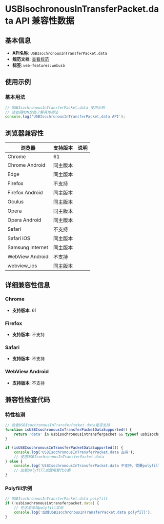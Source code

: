 # USBIsochronousInTransferPacket.data API 兼容性数据

## 基本信息

- **API名称**: `USBIsochronousInTransferPacket.data`
- **规范文档**: [查看规范](https://wicg.github.io/webusb/#dom-usbisochronousintransferpacket-data)
- **标签**: `web-features:webusb`

## 使用示例

### 基本用法

```javascript
// USBIsochronousInTransferPacket.data 使用示例
// 请查阅MDN文档了解具体用法
console.log('USBIsochronousInTransferPacket.data API');
```

## 浏览器兼容性

| 浏览器 | 支持版本 | 说明 |
|--------|----------|------|
| Chrome | 61 |  |
| Chrome Android | 同主版本 |  |
| Edge | 同主版本 |  |
| Firefox | 不支持 |  |
| Firefox Android | 同主版本 |  |
| Oculus | 同主版本 |  |
| Opera | 同主版本 |  |
| Opera Android | 同主版本 |  |
| Safari | 不支持 |  |
| Safari iOS | 同主版本 |  |
| Samsung Internet | 同主版本 |  |
| WebView Android | 不支持 |  |
| webview_ios | 同主版本 |  |

## 详细兼容性信息

### Chrome

- **支持版本**: 61

### Firefox

- **支持版本**: 不支持

### Safari

- **支持版本**: 不支持

### WebView Android

- **支持版本**: 不支持

## 兼容性检查代码

### 特性检测

```javascript
// 检查USBIsochronousInTransferPacket.data是否支持
function isUSBIsochronousInTransferPacketDataSupported() {
    return 'data' in usbisochronousintransferpacket && typeof usbisochronousintransferpacket.data === 'function';
}

if (isUSBIsochronousInTransferPacketDataSupported()) {
    console.log('USBIsochronousInTransferPacket.data 支持');
    // 使用USBIsochronousInTransferPacket.data
} else {
    console.log('USBIsochronousInTransferPacket.data 不支持，需要polyfill');
    // 加载polyfill或使用替代方案
}
```

### Polyfill示例

```javascript
// USBIsochronousInTransferPacket.data polyfill
if (!usbisochronousintransferpacket.data) {
    // 在这里添加polyfill实现
    console.log('加载USBIsochronousInTransferPacket.data polyfill');
}
```

